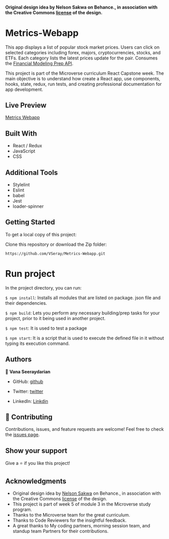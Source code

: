 #### Original design idea by Nelson Sakwa on Behance., in association with the Creative Commons [license](https://github.com/sja-thedude/Forex-Metrics-Webapp/blob/dev/CC.md) of the design.
# Metrics-Webapp
This app displays a list of popular stock market prices. Users can click on selected categories including forex, majors, cryptocurrencies, stocks, and ETFs. Each category lists the latest prices update for the pair. Consumes the [Financial Modeling Prep API](https://site.financialmodelingprep.com/developer/docs).

This project is part of the Microverse curriculum React Capstone week. The main objective is to understand how create a React app, use components, hooks, state, redux, run tests, and creating professional documentation for app development.
## Live Preview
[Metrics Webapp](https://vseray-metrics-webapp.netlify.app/)
## Built With
- React / Redux
- JavaScript
- CSS
## Additional Tools
- Stylelint
- Eslint
- babel
- Jest
- loader-spinner
## Getting Started

To get a local copy of this project:

Clone this repository or download the Zip folder:
```
https://github.com/VSeray/Metrics-Webapp.git
```
# Run project
In the project directory, you can run:

`$ npm install`: Installs all modules that are listed on package. json file and their dependencies.

`$ npm build`: Lets you perform any necessary building/prep tasks for your project, prior to it being used in another project.

`$ npm test`: It is used to test a package

`$ npm start`: It is a script that is used to execute the defined file in it without typing its execution command.


## Authors

👤 **Vana Seeraydarian**

- GitHub: [github](https://github.com/VSeray)

- Twitter: [twitter](https://twitter.com/home)

- LinkedIn: [Linkdin](https://www.linkedin.com/in/vana-seraydarian-936687191/?lipi=urn%3Ali%3Apage%3Ad_flagship3_feed%3BNyso4dw6Tz6UBL%2Fqkjvtvw%3D%3D)

## 🤝 Contributing

Contributions, issues, and feature requests are welcome!
Feel free to check the [issues page](https://github.com/VSeray/Metrics-Webapp/issues).

## Show your support

Give a ⭐️ if you like this project!

## Acknowledgments
- Original design idea by [Nelson Sakwa](https://www.behance.net/sakwadesignstudio) on Behance., in association with the Creative Commons [license](https://creativecommons.org/licenses/by-nc/4.0/) of the design.
- This project is part of week 5 of module 3 in the Microverse study program.
- Thanks to the Microverse team for the great curriculum.
- Thanks to Code Reviewers for the insightful feedback.
- A great thanks to My coding partners, morning session team, and standup team Partners for their contributions.